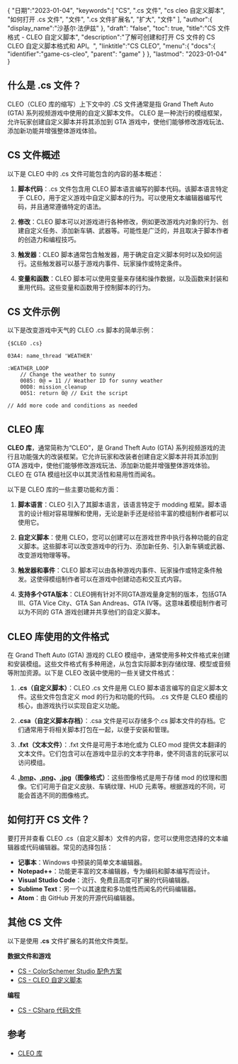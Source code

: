 {
"日期":"2023-01-04",
   "keywords":[
"CS",
".cs 文件",
"cs cleo 自定义脚本",
"如何打开 .cs 文件",
"文件",
".cs 文件扩展名",
"扩大",
"文件"
],
   "author":{
"display_name":"沙基尔·法伊兹"
},
"draft": "false",
"toc": true,
"title":"CS 文件格式 - CLEO 自定义脚本",
   "description":"了解可创建和打开 CS 文件的 CS CLEO 自定义脚本格式和 API。",
"linktitle":"CS CLEO",
   "menu":{
      "docs":{
         "identifier":"game-cs-cleo",
"parent": "game"
}
},
"lastmod": "2023-01-04"
}

## 什么是 .cs 文件？

CLEO（CLEO 库的缩写）上下文中的 .CS 文件通常是指 Grand Theft Auto (GTA) 系列视频游戏中使用的自定义脚本文件。 CLEO 是一种流行的模组框架，允许玩家创建自定义脚本并将其添加到 GTA 游戏中，使他们能够修改游戏玩法、添加新功能并增强整体游戏体验。

## CS 文件概述

以下是 CLEO 中的 .cs 文件可能包含的内容的基本概述：

1. **脚本代码**：.cs 文件包含用 CLEO 脚本语言编写的脚本代码。该脚本语言特定于 CLEO，用于定义游戏中自定义脚本的行为。可以使用文本编辑器编写代码，并且通常遵循特定的语法。
    









2. **修改**：CLEO 脚本可以对游戏进行各种修改，例如更改游戏内对象的行为、创建自定义任务、添加新车辆、武器等。可能性是广泛的，并且取决于脚本作者的创造力和编程技巧。
    









3. **触发器**：CLEO 脚本通常包含触发器，用于确定自定义脚本何时以及如何运行。这些触发器可以基于游戏内事件、玩家操作或特定条件。
    









4. **变量和函数**：CLEO 脚本可以使用变量来存储和操作数据，以及函数来封装和重用代码。这些变量和函数用于控制脚本的行为。

## CS 文件示例

以下是改变游戏中天气的 CLEO .cs 脚本的简单示例：

```
{$CLEO .cs}

03A4: name_thread 'WEATHER'

:WEATHER_LOOP
    // Change the weather to sunny
    0085: 0@ = 11 // Weather ID for sunny weather
    00D8: mission_cleanup
    0051: return 0@ // Exit the script

// Add more code and conditions as needed
```

## CLEO 库

**CLEO 库**，通常简称为“CLEO”，是 Grand Theft Auto (GTA) 系列视频游戏的流行且功能强大的改装框架。它允许玩家和改装者创建自定义脚本并将其添加到 GTA 游戏中，使他们能够修改游戏玩法、添加新功能并增强整体游戏体验。 CLEO 在 GTA 模组社区中以其灵活性和易用性而闻名。

以下是 CLEO 库的一些主要功能和方面：

1. **脚本语言**：CLEO 引入了其脚本语言，该语言特定于 modding 框架。脚本语言的设计相对容易理解和使用，无论是新手还是经验丰富的模组制作者都可以使用它。
    









2. **自定义脚本**：使用 CLEO，您可以创建可以在游戏世界中执行各种功能的自定义脚本。这些脚本可以改变游戏中的行为、添加新任务、引入新车辆或武器、改变游戏物理等等。
    









3. **触发器和事件**：CLEO 脚本可以由各种游戏内事件、玩家操作或特定条件触发。这使得模组制作者可以在游戏中创建动态和交互式内容。
    









4. **支持多个GTA版本**：CLEO拥有针对不同GTA游戏量身定制的版本，包括GTA III、GTA Vice City、GTA San Andreas、GTA IV等。这意味着模组制作者可以为不同的 GTA 游戏创建并共享他们的自定义脚本。

## CLEO 库使用的文件格式

在 Grand Theft Auto (GTA) 游戏的 CLEO 模组中，通常使用多种文件格式来创建和安装模组。这些文件格式有多种用途，从包含实际脚本到存储纹理、模型或音频等附加资源。以下是 CLEO 改装中使用的一些关键文件格式：

1. **.cs（自定义脚本）**：CLEO .cs 文件是用 CLEO 脚本语言编写的自定义脚本文件。这些文件包含定义 mod 的行为和功能的代码。 .cs 文件是 CLEO 模组的核心，由游戏执行以实现自定义功能。
    









2. **.csa（自定义脚本存档）**：.csa 文件是可以存储多个.cs 脚本文件的存档。它们通常用于将相关脚本打包在一起，以便于安装和管理。
    









3. **.fxt（文本文件）**：.fxt 文件是可用于本地化或为 CLEO mod 提供文本翻译的文本文件。它们包含可以在游戏中显示的文本字符串，使不同语言的玩家可以访问模组。
    









4. **[.bmp](/zh/image/bmp/)、[.png](/zh/image/png/)、[.jpg](/zh/image/jpeg/)（图像格式）**：这些图像格式是用于存储 mod 的纹理和图像。它们可用于自定义皮肤、车辆纹理、HUD 元素等。根据游戏的不同，可能会首选不同的图像格式。

## 如何打开 CS 文件？

要打开并查看 CLEO .cs（自定义脚本）文件的内容，您可以使用您选择的文本编辑器或代码编辑器。常见的选择包括：

- **记事本**：Windows 中预装的简单文本编辑器。
- **Notepad++**：功能更丰富的文本编辑器，专为编码和脚本编写而设计。
- **Visual Studio Code**：流行、免费且高度可扩展的代码编辑器。
- **Sublime Text**：另一个以其速度和多功能性而闻名的代码编辑器。
- **Atom**：由 GitHub 开发的开源代码编辑器。

## 其他 CS 文件

以下是使用 **.cs** 文件扩展名的其他文件类型。

**数据文件和游戏**
- [CS - ColorSchemer Studio 配色方案](/zh/data/cs-colorschemer/)
- [CS - CLEO 自定义脚本](/zh/game/cs-cleo/)

**编程**
- [CS - CSharp 代码文件](/zh/programming/cs/)

## 参考
* [CLEO 库](https://cleo.li/)

